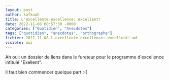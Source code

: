 ```yaml
---
layout: post
author: kafkaah
title: L'excellente excellence: excellent!
date: 2022-11-08 00:57:30 -0000
categories: ["Quotidien", "Anecdotes"]
tags: ["quotidien", "anecdotes", "orthographe"]
fichier: 2022-11-08-l-excellente-excellence:-excellent!.md
visible: oui
---
```


Ah oui: un dossier de liens dans le fureteur pour le programme d'excellence intitulé "Exellent".

Il faut bien commencer quelque part :-)
